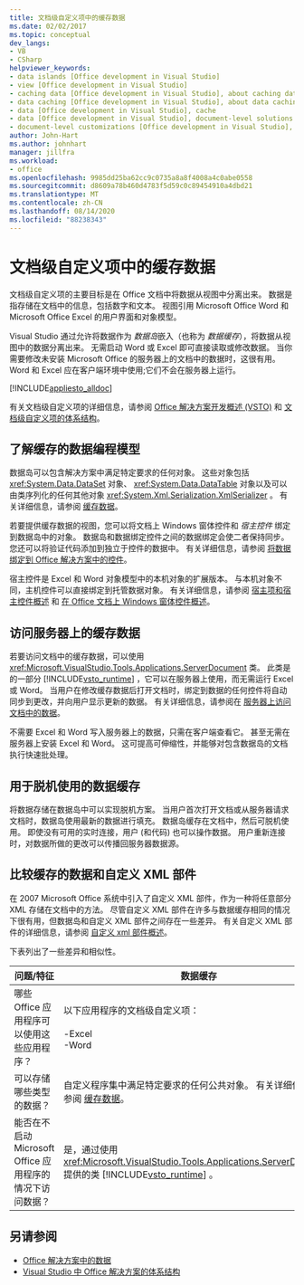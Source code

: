 ```yaml
---
title: 文档级自定义项中的缓存数据
ms.date: 02/02/2017
ms.topic: conceptual
dev_langs:
- VB
- CSharp
helpviewer_keywords:
- data islands [Office development in Visual Studio]
- view [Office development in Visual Studio]
- caching data [Office development in Visual Studio], about caching data
- data caching [Office development in Visual Studio], about data caching
- data [Office development in Visual Studio], cache
- data [Office development in Visual Studio], document-level solutions
- document-level customizations [Office development in Visual Studio], data model
author: John-Hart
ms.author: johnhart
manager: jillfra
ms.workload:
- office
ms.openlocfilehash: 9985dd25ba62cc9c0735a8a8f4008a4c0abe0558
ms.sourcegitcommit: d8609a78b460d4783f5d59c0c89454910a4dbd21
ms.translationtype: MT
ms.contentlocale: zh-CN
ms.lasthandoff: 08/14/2020
ms.locfileid: "88238343"
---
```

# <a name="cached-data-in-document-level-customizations"></a>文档级自定义项中的缓存数据
  文档级自定义项的主要目标是在 Office 文档中将数据从视图中分离出来。 数据是指存储在文档中的信息，包括数字和文本。 视图引用 Microsoft Office Word 和 Microsoft Office Excel 的用户界面和对象模型。

 Visual Studio 通过允许将数据作为 *数据岛*嵌入（也称为 *数据缓存*），将数据从视图中的数据分离出来。 无需启动 Word 或 Excel 即可直接读取或修改数据。 当你需要修改未安装 Microsoft Office 的服务器上的文档中的数据时，这很有用。 Word 和 Excel 应在客户端环境中使用;它们不会在服务器上运行。

 [!INCLUDE[appliesto_alldoc](../vsto/includes/appliesto-alldoc-md.md)]

 有关文档级自定义项的详细信息，请参阅 [Office 解决方案开发概述 &#40;VSTO&#41;](../vsto/office-solutions-development-overview-vsto.md) 和 [文档级自定义项的体系结构](../vsto/architecture-of-document-level-customizations.md)。

## <a name="understand-the-cached-data-programming-model"></a>了解缓存的数据编程模型
 数据岛可以包含解决方案中满足特定要求的任何对象。 这些对象包括 <xref:System.Data.DataSet> 对象、 <xref:System.Data.DataTable> 对象以及可以由类序列化的任何其他对象 <xref:System.Xml.Serialization.XmlSerializer> 。 有关详细信息，请参阅 [缓存数据](../vsto/caching-data.md)。

 若要提供缓存数据的视图，您可以将文档上 Windows 窗体控件和 *宿主控件* 绑定到数据岛中的对象。 数据岛和数据绑定控件之间的数据绑定会使二者保持同步。 您还可以将验证代码添加到独立于控件的数据中。 有关详细信息，请参阅 [将数据绑定到 Office 解决方案中的控件](../vsto/binding-data-to-controls-in-office-solutions.md)。

 宿主控件是 Excel 和 Word 对象模型中的本机对象的扩展版本。 与本机对象不同，主机控件可以直接绑定到托管数据对象。 有关详细信息，请参阅 [宿主项和宿主控件概述](../vsto/host-items-and-host-controls-overview.md) 和 [在 Office 文档上 Windows 窗体控件概述](../vsto/windows-forms-controls-on-office-documents-overview.md)。

## <a name="access-cached-data-on-the-server"></a>访问服务器上的缓存数据
 若要访问文档中的缓存数据，可以使用 <xref:Microsoft.VisualStudio.Tools.Applications.ServerDocument> 类。 此类是的一部分 [!INCLUDE[vsto_runtime](../vsto/includes/vsto-runtime-md.md)] ，它可以在服务器上使用，而无需运行 Excel 或 Word。 当用户在修改缓存数据后打开文档时，绑定到数据的任何控件将自动同步到更改，并向用户显示更新的数据。 有关详细信息，请参阅在 [服务器上访问文档中的数据](../vsto/accessing-data-in-documents-on-the-server.md)。

 不需要 Excel 和 Word 写入服务器上的数据，只需在客户端查看它。 甚至无需在服务器上安装 Excel 和 Word。 这可提高可伸缩性，并能够对包含数据岛的文档执行快速批处理。

## <a name="data-caching-for-offline-use"></a>用于脱机使用的数据缓存
 将数据存储在数据岛中可以实现脱机方案。 当用户首次打开文档或从服务器请求文档时，数据岛使用最新的数据进行填充。 数据岛缓存在文档中，然后可脱机使用。 即使没有可用的实时连接，用户 (和代码) 也可以操作数据。 用户重新连接时，对数据所做的更改可以传播回服务器数据源。

## <a name="cached-data-and-custom-xml-parts-compared"></a>比较缓存的数据和自定义 XML 部件
 在 2007 Microsoft Office 系统中引入了自定义 XML 部件，作为一种将任意部分 XML 存储在文档中的方法。 尽管自定义 XML 部件在许多与数据缓存相同的情况下很有用，但数据岛和自定义 XML 部件之间存在一些差异。 有关自定义 XML 部件的详细信息，请参阅 [自定义 xml 部件概述](../vsto/custom-xml-parts-overview.md)。

 下表列出了一些差异和相似性。

|问题/特征|数据缓存|自定义 XML 部件|
|-|----------------|----------------------|
|哪些 Office 应用程序可以使用这些应用程序？|以下应用程序的文档级自定义项：<br /><br /> -Excel<br />-Word|适用于以下应用程序的文档级和应用程序级解决方案：<br /><br /> -Excel<br />-PowerPoint<br />-Word|
|可以存储哪些类型的数据？|自定义程序集中满足特定要求的任何公共对象。 有关详细信息，请参阅 [缓存数据](../vsto/caching-data.md)。|任何 XML 数据。|
|能否在不启动 Microsoft Office 应用程序的情况下访问数据？|是，通过使用 <xref:Microsoft.VisualStudio.Tools.Applications.ServerDocument> 提供的类 [!INCLUDE[vsto_runtime](../vsto/includes/vsto-runtime-md.md)] 。|是，通过使用命名空间中的类 <xref:System.IO.Packaging> ，或使用 OPEN XML 格式 SDK。|

## <a name="see-also"></a>另请参阅
- [Office 解决方案中的数据](../vsto/data-in-office-solutions.md)
- [Visual Studio 中 Office 解决方案的体系结构](../vsto/architecture-of-office-solutions-in-visual-studio.md)
